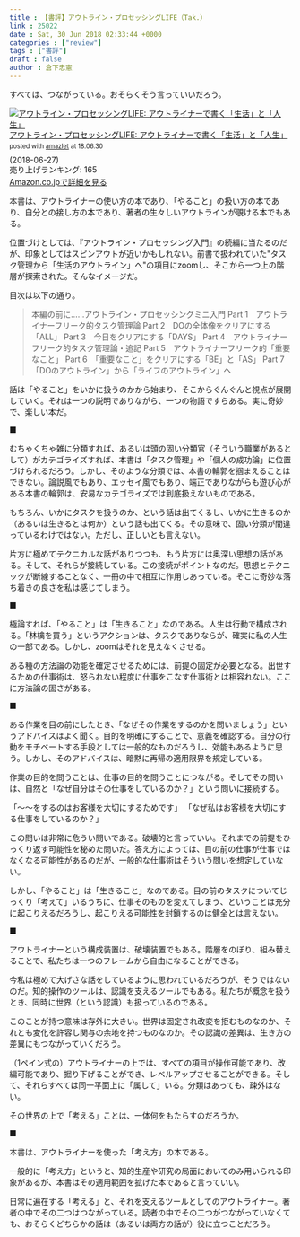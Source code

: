 ```yaml
---
title : 【書評】アウトライン・プロセッシングLIFE（Tak.）
link : 25022
date : Sat, 30 Jun 2018 02:33:44 +0000
categories : ["review"]
tags : ["書評"]
draft : false
author : 倉下忠憲
---
```


すべては、つながっている。おそらくそう言っていいだろう。

<div class="amazlet-box" style="margin-bottom:0px;"><div class="amazlet-image" style="float:left;margin:0px 12px 1px 0px;"><a href="http://www.amazon.co.jp/exec/obidos/ASIN/B07F3KN42K/rashita1000-22/ref=nosim/" name="amazletlink" target="_blank"><img src="https://images-fe.ssl-images-amazon.com/images/I/41nO1V43OIL._SL160_.jpg" alt="アウトライン・プロセッシングLIFE: アウトライナーで書く「生活」と「人生」" style="border: none;" /></a></div><div class="amazlet-info" style="line-height:120%; margin-bottom: 10px"><div class="amazlet-name" style="margin-bottom:10px;line-height:120%"><a href="http://www.amazon.co.jp/exec/obidos/ASIN/B07F3KN42K/rashita1000-22/ref=nosim/" name="amazletlink" target="_blank">アウトライン・プロセッシングLIFE: アウトライナーで書く「生活」と「人生」</a><div class="amazlet-powered-date" style="font-size:80%;margin-top:5px;line-height:120%">posted with <a href="http://www.amazlet.com/" title="amazlet" target="_blank">amazlet</a> at 18.06.30</div></div><div class="amazlet-detail"> (2018-06-27)<br />売り上げランキング: 165<br /></div><div class="amazlet-sub-info" style="float: left;"><div class="amazlet-link" style="margin-top: 5px"><a href="http://www.amazon.co.jp/exec/obidos/ASIN/B07F3KN42K/rashita1000-22/ref=nosim/" name="amazletlink" target="_blank">Amazon.co.jpで詳細を見る</a></div></div></div><div class="amazlet-footer" style="clear: left"></div></div>

本書は、アウトライナーの使い方の本であり、「やること」の扱い方の本であり、自分との接し方の本であり、著者の生々しいアウトラインが覗ける本でもある。

位置づけとしては、『アウトライン・プロセッシング入門』の続編に当たるのだが、印象としてはスピンアウトが近いかもしれない。前書で扱われていた"タスク管理から「生活のアウトライン」へ"の項目にzoomし、そこから一つ上の階層が探索された。そんなイメージだ。

目次は以下の通り。

<blockquote>
本編の前に……アウトライン・プロセッシングミニ入門
Part 1　アウトライナーフリーク的タスク管理論
Part 2　DOの全体像をクリアにする「ALL」
Part 3　今日をクリアにする「DAYS」
Part 4　アウトライナーフリーク的タスク管理論・追記
Part 5　アウトライナーフリーク的「重要なこと」
Part 6　「重要なこと」をクリアにする「BE」と「AS」
Part 7　「DOのアウトライン」から「ライフのアウトライン」へ
</blockquote>

話は「やること」をいかに扱うのかから始まり、そこからぐんぐんと視点が展開していく。それは一つの説明でありながら、一つの物語ですらある。実に奇妙で、楽しい本だ。

■

むちゃくちゃ雑に分類すれば、あるいは頭の固い分類官（そういう職業があるとして）がカテゴライズすれば、本書は「タスク管理」や「個人の成功論」に位置づけられるだろう。しかし、そのような分類では、本書の輪郭を掴まえることはできない。論説風でもあり、エッセイ風でもあり、端正でありながらも遊び心がある本書の輪郭は、安易なカテゴライズでは到底扱えないものである。

もちろん、いかにタスクを扱うのか、という話は出てくるし、いかに生きるのか（あるいは生きるとは何か）という話も出てくる。その意味で、固い分類が間違っているわけではない。ただし、正しいとも言えない。

片方に極めてテクニカルな話がありつつも、もう片方には奥深い思想の話がある。そして、それらが接続している。この接続がポイントなのだ。思想とテクニックが断線することなく、一冊の中で相互に作用しあっている。そこに奇妙な落ち着きの良さを私は感じてしまう。

■

極論すれば、「やること」は「生きること」なのである。人生は行動で構成される。「林檎を買う」というアクションは、タスクでありならが、確実に私の人生の一部である。しかし、zoomはそれを見えなくさせる。

ある種の方法論の効能を確定させるためには、前提の固定が必要となる。出世するための仕事術は、怒られない程度に仕事をこなす仕事術とは相容れない。ここに方法論の固さがある。

■

ある作業を目の前にしたとき、「なぜその作業をするのかを問いましょう」というアドバイスはよく聞く。目的を明確にすることで、意義を確認する。自分の行動をモチベートする手段としては一般的なものだろうし、効能もあるように思う。しかし、そのアドバイスは、暗黙に再帰の適用限界を規定している。

作業の目的を問うことは、仕事の目的を問うことにつながる。そしてその問いは、自然と「なぜ自分はその仕事をしているのか？」という問いに接続する。

「〜〜をするのはお客様を大切にするためです」
「なぜ私はお客様を大切にする仕事をしているのか？」

この問いは非常に危うい問いである。破壊的と言っていい。それまでの前提をひっくり返す可能性を秘めた問いだ。答え方によっては、目の前の仕事が仕事ではなくなる可能性があるのだが、一般的な仕事術はそういう問いを想定していない。

しかし、「やること」は「生きること」なのである。目の前のタスクについてじっくり「考えて」いるうちに、仕事そのものを変えてしまう、ということは充分に起こりえるだろうし、起こりえる可能性を封鎖するのは健全とは言えない。

■

アウトライナーという構成装置は、破壊装置でもある。階層をのぼり、組み替えることで、私たちは一つのフレームから自由になることができる。

今私は極めて大げさな話をしているように思われているだろうが、そうではないのだ。知的操作のツールは、認識を支えるツールでもある。私たちが概念を扱うとき、同時に世界（という認識）も扱っているのである。

このことが持つ意味は存外に大きい。世界は固定され改変を拒むものなのか、それとも変化を許容し関与の余地を持つものなのか。その認識の差異は、生き方の差異にもつながっていくだろう。

（1ペイン式の）アウトライナーの上では、すべての項目が操作可能であり、改編可能であり、掘り下げることができ、レベルアップさせることができる。そして、それらすべては同一平面上に「属して」いる。分類はあっても、疎外はない。

その世界の上で「考える」ことは、一体何をもたらすのだろうか。

■

本書は、アウトライナーを使った「考え方」の本である。

一般的に「考え方」というと、知的生産や研究の局面においてのみ用いられる印象があるが、本書はその適用範囲を拡げた本であると言っていい。

日常に遍在する「考える」と、それを支えるツールとしてのアウトライナー。著者の中でその二つはつながっている。読者の中でその二つがつながっていなくても、おそらくどちらかの話は（あるいは両方の話が）役に立つことだろう。